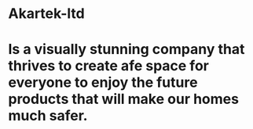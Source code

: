 # Akartek-ltd
# Is a visually stunning company that thrives to create afe space for everyone to enjoy the future products that will make our homes much safer.
